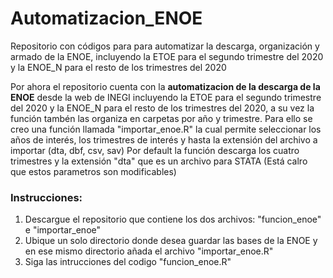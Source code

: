 # Automatizacion_ENOE
Repositorio con códigos para para automatizar la descarga, organización y armado de la ENOE, incluyendo la ETOE para el segundo trimestre del 2020 y la ENOE_N para el resto de los trimestres del 2020

Por ahora el repositorio cuenta con la **automatizacion de la descarga de la ENOE** desde la web de INEGI incluyendo la ETOE para el segundo trimestre del 2020 y la ENOE_N para el resto de los trimestres del 2020, a su vez la función tambén las organiza en carpetas por año y trimestre.
Para ello se creo una función llamada "importar_enoe.R" la cual permite seleccionar los años de interés, los trimestres de interés y hasta la extensión del archivo a importar (dta, dbf, csv, sav)
Por default la función descarga los cuatro trimestres y la extensión "dta" que es un archivo para STATA (Está calro que estos parametros son modificables)

### Instrucciones:
1. Descargue el repositorio que contiene los dos archivos: "funcion_enoe" e "importar_enoe"
2. Ubique un solo directorio donde desea guardar las bases de la ENOE y en ese mismo directorio añada el archivo "importar_enoe.R"
3. Siga las intrucciones del codigo "funcion_enoe.R"
